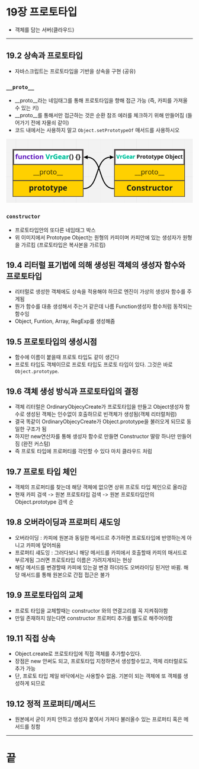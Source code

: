 # 19장 프로토타입

- 객체를 담는 서버(클라우드)
---
## 19.2 상속과 프로토타입

- 자바스크립트는 프로토타입을 기반을 상속을 구현 (공유)
### `__proto__`
- __proto__라는 네임태그를 통해 프로토타입을 향해 접근 가능 (즉, 카피를 가져올 수 있는 키)
- __proto__를 통해서만 접근하는 것은 순환 참조 에러를 체크하기 위해 만들어짐 (들어가기 전에 자물쇠 같이)
- 코드 내에서는 사용하지 말고 `Object.setPrototypeOf` 매서드를 사용하시오

![img.png](img.png)
### `constructor`
- 프로토타입안의 또다른 네임태그 박스
- 위 이미지에서 Prototype Object는 원형의 카피이며 카피안에 있는 생성자가 원형을 가르킴 (프로토타입은 복사본을 가르킴)

## 19.4 리터럴 표기법에 의해 생성된 객체의 생성자 함수와 프로토타입

- 리터럴로 생성한 객체에도 상속을 적용해야 하므로 엔진이 가상의 생성자 함수를 주게됨
- 뭔가 함수를 대충 생성해서 주는거 같은데 나름 Function생성자 함수처럼 동작되는 함수임
- Object, Funtion, Array, RegExp를 생성해줌

## 19.5 프로토타입의 생성시점
- 함수에 이름이 붙을때 프로토 타입도 같이 생긴다
- 프로토 타입도 객체이므로 프로토 타입도 프로토 타입이 있다. 그것은 바로 `Object.prototype`.

## 19.6 객체 생성 방식과 프로토타입의 결정
- 객체 리터럴은 OrdinaryObjecyCreate가 프로토타입을 만들고 Object생성자 함수로 생성된 객체는 인수없이 호출하므로 빈객체가 생성됨(객체 리터럴처럼)
- 결국 똑같이 OrdinaryObjecyCreate가 Object.prototype을 불러오게 되므로 동일한 구조가 됨
- 하지만 new연산자를 통해 생성자 함수로 만들면 Constructor 딸랑 하나만 만들어짐 (완전 커스텀)
- 즉 프로토 타입에 프로퍼티를 각인할 수 있다 마치 클라우드 처럼

## 19.7 프로토 타입 체인
- 객체의 프로퍼티를 찾는데 해당 객체에 없으면 상위 프로토 타입 체인으로 올라감
- 현재 카피 검색 -> 원본 프로토타입 검색 -> 원본 프로토타입안의 Object.prototype 검색 순

## 19.8 오버라이딩과 프로퍼티 섀도잉
- 오버라이딩 : 카피에 원본과 동일한 메서드르 추가하면 프로토타입에 반영하는게 아니고 카피에 덮어씌움
- 프로퍼티 섀도잉 : 그러다보니 해당 메서드를 카피에서 호출할때 카피의 매서드로 부르게됨 그러면 프로토타입 이름은 가려지게되는 현상
- 해당 메서드를 변경할때 카피에 있는걸 변경 하더라도 오버라이딩 된거만 바뀜. 해당 매서드를 통해 원본으로 간접 접근은 불가

## 19.9 프로토타입의 교체
- 프로토 타입을 교체할때는 constructor 와의 연결고리를 꼭 지켜줘야함
- 만일 존재하지 않는다면 constructor 프로퍼티 추가를 별도로 해주어야함

## 19.11 직접 상속
- Object.create로 프로토타입에 직접 객체를 추가할수있다.
- 장점은 new 안써도 되고, 프로토타입 지정하면서 생성할수있고, 객체 리터럴로도 추가 가능
- 단, 프로토 타입 제일 바닥에서는 사용할수 없음. 기본이 되는 객체에 또 객체를 생성하게 되므로

## 19.12 정적 프로퍼티/메서드
- 원본에서 굳이 카피 안하고 생성자 붙여서 가져다 불러올수 있는 프로퍼티 혹은 메서드를 칭함

***

# 끝